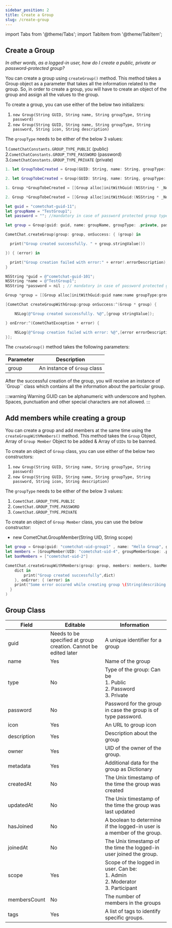 ```yaml
---
sidebar_position: 2
title: Create a Group
slug: /create-group
---
```


import Tabs from '@theme/Tabs';
import TabItem from '@theme/TabItem';

## Create a Group

_In other words, as a logged-in user, how do I create a public, private or password-protected group?_

You can create a group using `createGroup()` method. This method takes a Group object as a parameter that takes all the information related to the group. So, in order to create a group, you will have to create an object of the group and assign all the values to the group.

To create a group, you can use either of the below two initializers:

1. `new Group(String GUID, String name, String groupType, String password)`
2. `new Group(String GUID, String name, String groupType, String password, String icon, String description)`

The `groupType` needs to be either of the below 3 values:

1.`CometChatConstants.GROUP_TYPE_PUBLIC` (public) 2.`CometChatConstants.GROUP_TYPE_PASSWORD` (password) 3.`CometChatConstants.GROUP_TYPE_PRIVATE` (private)

<Tabs>
<TabItem value="Swift" label="Swift">

```swift
1. let GroupTobeCreated = Group(GUID: String, name: String, groupType: CometChatConstants.groupType, password: String?)

2. let GroupTobeCreated = Group(GUID: String, name: String, groupType: CometChatConstants.groupType, password: String?, icon: String, description: String)
```

</TabItem>
<TabItem value="Objective C" label="Objective C">

```objectivec
1. Group *GroupTobeCreated = [[Group alloc]initWithGuid:(NSString * _Nonnull) name:(NSString * _Nonnull) groupType:(enum groupType) password:(NSString * _Nullable)];

2. Group *GroupTobeCreated = [[Group alloc]initWithGuid:(NSString * _Nonnull) name:(NSString * _Nonnull) groupType:(enum groupType) password:(NSString * _Nullable) icon:(NSString * _Nonnull) description:(NSString * _Nonnull)];
```

</TabItem>
</Tabs>

<Tabs>
<TabItem value="Swift" label="Swift">

```swift
let guid = "cometchat-guid-11";
let groupName = "TestGroup1";
let password = ""; //mandatory in case of password protected group type

let group = Group(guid: guid, name: groupName, groupType: .private, password: password);

CometChat.createGroup(group: group, onSuccess: { (group) in

  print("Group created successfully. " + group.stringValue())

}) { (error) in

  print("Group creation failed with error:" + error!.errorDescription);
}
```

</TabItem>
<TabItem value="Objective C" label="Objective C">

```objectivec
NSString *guid = @"cometchat-guid-101";
NSString *name = @"TestGroup1";
NSString *password = nil ; // mandatory in case of password protected group type

Group *group = [[Group alloc]initWithGuid:guid name:name groupType:groupTypePublic password:password];

[CometChat createGroupWithGroup:group onSuccess:^(Group * group) {

    NSLog(@"Group created successfully. %@",[group stringValue]);

} onError:^(CometChatException * error) {

    NSLog(@"Group creation failed with error: %@",[error errorDescription]);
}];
```

</TabItem>
</Tabs>

The `createGroup()` method takes the following parameters:

| Parameter | Description                  |
| --------- | ---------------------------- |
| group     | An instance of `Group` class |

After the successful creation of the group, you will receive an instance of `Group`` class which contains all the information about the particular group.

:::warning Warning
GUID can be alphanumeric with underscore and hyphen. Spaces, punctuation and other special characters are not allowed.
:::

## Add members while creating a group

You can create a group and add members at the same time using the `createGroupWithMembers()` method. This method takes the `Group` Object, Array of `Group Member` Object to be added & Array of `UIDs` to be banned.

To create an object of `Group` class, you can use either of the below two constructors:

1. `new Group(String GUID, String name, String groupType, String password)`
2. `new Group(String GUID, String name, String groupType, String password, String icon, String description)`

The `groupType` needs to be either of the below 3 values:

1. `CometChat.GROUP_TYPE.PUBLIC`
2. `CometChat.GROUP_TYPE.PASSWORD`
3. `CometChat.GROUP_TYPE.PRIVATE`

To create an object of `Group Member` class, you can use the below constructor:

- new CometChat.GroupMember(String UID, String scope)

<Tabs>
<TabItem value="Swift" label="Swift">

```swift
let group = Group(guid: "cometchat-uid-group1" , name: "Hello Group", groupType: .public, password: nil)
let members = [GroupMember(UID: "cometchat-uid-4", groupMemberScope: .participant)]
let banMembers = ["cometchat-uid-2"]

CometChat.createGroupWithMembers(group: group, members: members, banMembers: banMembers, onSuccess: {
	dict in
		print("Group created successfully",dict)
	}, onError: { (error) in
    print("Some error occured while creating group \(String(describing: error?.errorDescription))")
  }
)
```

</TabItem>
</Tabs>

## Group Class

| Field        | Editable                                                        | Information                                                                              |
| ------------ | --------------------------------------------------------------- | ---------------------------------------------------------------------------------------- |
| guid         | Needs to be specified at group creation. Cannot be edited later | A unique identifier for a group                                                          |
| name         | Yes                                                             | Name of the group                                                                        |
| type         | No                                                              | Type of the group: Can be <br />1. Public<br />2. Password<br />3. Private               |
| password     | No                                                              | Password for the group in case the group is of type password.                            |
| icon         | Yes                                                             | An URL to group icon                                                                     |
| description  | Yes                                                             | Description about the group                                                              |
| owner        | Yes                                                             | UID of the owner of the group.                                                           |
| metadata     | Yes                                                             | Additional data for the group as Dictionary                                              |
| createdAt    | No                                                              | The Unix timestamp of the time the group was created                                     |
| updatedAt    | No                                                              | The Unix timestamp of the time the group was last updated                                |
| hasJoined    | No                                                              | A boolean to determine if the logged-in user is a member of the group.                   |
| joinedAt     | No                                                              | The Unix timestamp of the time the logged-in user joined the group.                      |
| scope        | Yes                                                             | Scope of the logged in user. Can be:<br />1. Admin<br />2. Moderator<br />3. Participant |
| membersCount | No                                                              | The number of members in the groups                                                      |
| tags         | Yes                                                             | A list of tags to identify specific groups.                                              |
